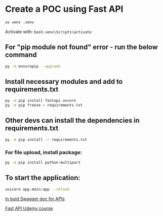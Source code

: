 # Create a POC using Fast API

```bash
uv venv .venv
```

Activate with: `bash.venv\Scripts\activate`

## For "pip module not found" error - run the below command

```bash
py -m ensurepip --upgrade
```

## Install necessary modules and add to requirements.txt

```bash
py -m pip install fastapi uvcorn
py -m pip freeze > requirements.txt
```

## Other devs can install the dependencies in requirements.txt

```bash
py -m pip install -r requirements.txt
```

### For file upload, install package:

```bash
py -m pip install python-multipart
```

## To start the application:

```bash
uvicorn app.main:app --reload
```

[In buid Swagger doc for APIs](http://localhost:8000/docs)

[Fast API Udemy course](https://cognizant.udemy.com/course/fastapi-the-complete-course/learn/lecture/29025340#overview)
